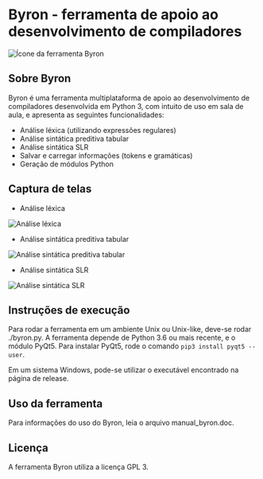 # Byron - ferramenta de apoio ao desenvolvimento de compiladores

![Ícone da ferramenta Byron](https://raw.githubusercontent.com/ghuwe/byron/master/byron.ico)

## Sobre Byron

Byron é uma ferramenta multiplataforma de apoio ao desenvolvimento de compiladores desenvolvida em Python 3, com intuito de uso em sala de aula, e apresenta as seguintes funcionalidades:

* Análise léxica (utilizando expressões regulares)
* Análise sintática preditiva tabular
* Análise sintática SLR
* Salvar e carregar informações (tokens e gramáticas)
* Geração de módulos Python

## Captura de telas

* Análise léxica

![Análise léxica](https://i.imgur.com/rYXcNwZ.jpg)

* Análise sintática preditiva tabular

![Análise sintática preditiva tabular](https://i.imgur.com/wNXHevh.jpg)

* Análise sintática SLR

![Análise sintática SLR](https://i.imgur.com/YvRGSzQ.jpg)

## Instruções de execução

Para rodar a ferramenta em um ambiente Unix ou Unix-like, deve-se rodar ./byron.py.
A ferramenta depende de Python 3.6 ou mais recente, e o módulo PyQt5.
Para instalar PyQt5, rode o comando `pip3 install pyqt5 --user`.

Em um sistema Windows, pode-se utilizar o executável encontrado na página de release.

## Uso da ferramenta

Para informações do uso do Byron, leia o arquivo manual_byron.doc.

## Licença

A ferramenta Byron utiliza a licença GPL 3.
